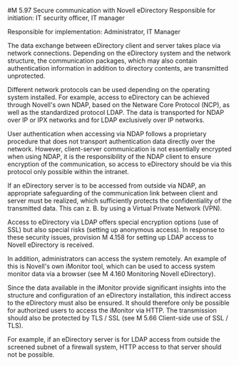 #M 5.97 Secure communication with Novell eDirectory
Responsible for initiation: IT security officer, IT manager

Responsible for implementation: Administrator, IT Manager

The data exchange between eDirectory client and server takes place via network connections. Depending on the eDirectory system and the network structure, the communication packages, which may also contain authentication information in addition to directory contents, are transmitted unprotected.

Different network protocols can be used depending on the operating system installed. For example, access to eDirectory can be achieved through Novell's own NDAP, based on the Netware Core Protocol (NCP), as well as the standardized protocol LDAP. The data is transported for NDAP over IP or IPX networks and for LDAP exclusively over IP networks.

User authentication when accessing via NDAP follows a proprietary procedure that does not transport authentication data directly over the network. However, client-server communication is not essentially encrypted when using NDAP, it is the responsibility of the NDAP client to ensure encryption of the communication, so access to eDirectory should be via this protocol only possible within the intranet.

If an eDirectory server is to be accessed from outside via NDAP, an appropriate safeguarding of the communication link between client and server must be realized, which sufficiently protects the confidentiality of the transmitted data. This can z. B. by using a Virtual Private Network (VPN).

Access to eDirectory via LDAP offers special encryption options (use of SSL) but also special risks (setting up anonymous access). In response to these security issues, provision M 4.158 for setting up LDAP access to Novell eDirectory is received.

In addition, administrators can access the system remotely. An example of this is Novell's own iMonitor tool, which can be used to access system monitor data via a browser (see M 4.160 Monitoring Novell eDirectory).

Since the data available in the iMonitor provide significant insights into the structure and configuration of an eDirectory installation, this indirect access to the eDirectory must also be ensured. It should therefore only be possible for authorized users to access the iMonitor via HTTP. The transmission should also be protected by TLS / SSL (see M 5.66 Client-side use of SSL / TLS).

For example, if an eDirectory server is for LDAP access from outside the screened subnet of a firewall system, HTTP access to that server should not be possible.



